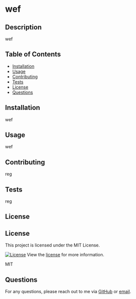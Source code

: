 
# wef

## Description

wef

## Table of Contents
- [Installation](#installation)
- [Usage](#usage)
- [Contributing](#contributing)
- [Tests](#tests)
- [License](#license)
- [Questions](#questions)

## Installation

wef

## Usage

wef

## Contributing

reg

## Tests

reg

## License


## License

This project is licensed under the MIT License.

[![License](https://img.shields.io/badge/License-MIT-brightgreen.svg)](https://opensource.org/licenses/MIT)
View the [license](https://opensource.org/licenses/MIT) for more information.


MIT

## Questions

For any questions, please reach out to me via [GitHub](https://github.com/wef) or [email](mailto:wef).
